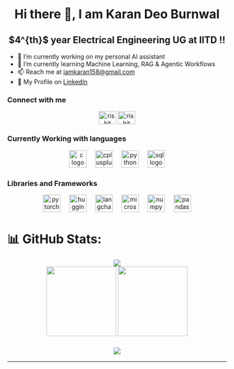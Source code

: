 <h1 align='center'>Hi there 👋, I am Karan Deo Burnwal</h1>
<h2 align='center'>$4^{th}$ year Electrical Engineering UG at IITD !!</h2>

- 🔭 I’m currently working on my personal AI assistant
- 🌱 I’m currently learning Machine Learning, RAG & Agentic Workflows
-  📫 Reach me at iamkaran158@gmail.com
- 💼 My Profile on [LinkedIn](https://linkedin.com/in/karan-deo/)

<h3 align="left">Connect with me</h3>
<div align="center">
  <a href="https://linkedin.com/in/karan-deo/" target="blank"><img align="center" src="https://raw.githubusercontent.com/rahuldkjain/github-profile-readme-generator/master/src/images/icons/Social/linked-in-alt.svg" alt="rishit jakharia" height="30" width="40" /></a>
    <a href="https://www.instagram.com/_orphic.snaps_/" target="blank"><img align="center" src="https://raw.githubusercontent.com/rahuldkjain/github-profile-readme-generator/master/src/images/icons/Social/instagram.svg" alt="rishit jakharia" height="30" width="40" /></a>
</div>

<h3 align="left">Currently Working with languages</h3>
<div align="center">
  <img src="https://cdn.jsdelivr.net/gh/devicons/devicon/icons/c/c-original.svg" height="40" alt="c logo"  />
  <img width="12" />
  <img src="https://cdn.jsdelivr.net/gh/devicons/devicon/icons/cplusplus/cplusplus-original.svg" height="40" alt="cplusplus logo"  />
  <img width="12" />
  <img src="https://cdn.jsdelivr.net/gh/devicons/devicon/icons/python/python-original.svg" height="40" alt="python logo"  />
  <img width="12" />
  <img src="https://img.icons8.com/?size=100&id=yAk24Bd8TOKS&format=png&color=000000" height="40" alt="sql logo"  />
</div>

<h3 align="left">Libraries and Frameworks</h3>
<div align="center">
  <img src="https://cdn.jsdelivr.net/gh/devicons/devicon/icons/pytorch/pytorch-original.svg" height="40" alt="pytorch logo"  />
  <img width="12" />
  <img src="https://img.icons8.com/?size=100&id=sop9ROXku5bb&format=png&color=000000" height="40" alt="huggingface logo"  />
  <img width="12" />
  <img src="https://jumpstick.s3.amazonaws.com/favicons/0c201edc12f5d481463583f5b2bf12f1.png" height="40" alt="langchain logo"  />
  <img width="12" />
  <img src="https://img.icons8.com/?size=100&id=laYYF3dV0Iew&format=png&color=000000" height="40" alt="microsoft sql server logo"  />
  <img width="12" />
  <img src="https://cdn.jsdelivr.net/gh/devicons/devicon/icons/numpy/numpy-original.svg" height="40" alt="numpy logo"  />
  <img width="12" />
  <img src="https://cdn.jsdelivr.net/gh/devicons/devicon/icons/pandas/pandas-original.svg" height="40" alt="pandas logo"  />
</div>

# 📊 GitHub Stats:
<div align="center">
  <img src="https://github-readme-streak-stats.herokuapp.com/?user=logxdx&theme=github_dark&hide_border=false" />
</div>
<div align="center">
  <img src="https://github-readme-stats.vercel.app/api?username=logxdx&hide_title=true&show_icons=true&theme=transparent&locale=en&hide_border=true" height="160" />
  <img src="https://github-readme-stats.vercel.app/api/top-langs?username=logxdx&locale=en&hide_title=true&layout=compact&card_width=320&langs_count=6&theme=transparent&hide_border=true" height="160" />
</div>

<h3 align="center"><img src="https://quotes-github-readme.vercel.app/api?type=horizontal" /></h3>

---
